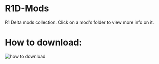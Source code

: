# R1D-Mods
R1 Delta mods collection. Click on a mod's folder to view more info on it.

# How to download:

![how to download](https://github.com/user-attachments/assets/29091c50-bb77-45de-adce-610bce522176)
